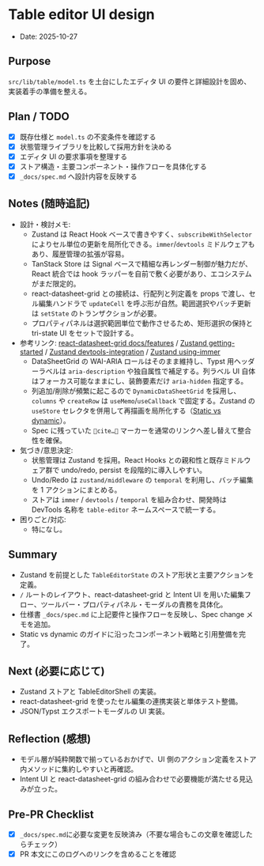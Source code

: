 # Table editor UI design

- Date: 2025-10-27

## Purpose
`src/lib/table/model.ts` を土台にしたエディタ UI の要件と詳細設計を固め、実装着手の準備を整える。

## Plan / TODO
- [x] 既存仕様と `model.ts` の不変条件を確認する
- [x] 状態管理ライブラリを比較して採用方針を決める
- [x] エディタ UI の要求事項を整理する
- [x] ストア構造・主要コンポーネント・操作フローを具体化する
- [x] `_docs/spec.md` へ設計内容を反映する

## Notes (随時追記)
- 設計・検討メモ:
  - Zustand は React Hook ベースで書きやすく、`subscribeWithSelector` によりセル単位の更新を局所化できる。`immer`/`devtools` ミドルウェアもあり、履歴管理の拡張が容易。
  - TanStack Store は Signal ベースで精細な再レンダー制御が魅力だが、React 統合では hook ラッパーを自前で敷く必要があり、エコシステムがまだ限定的。
  - react-datasheet-grid との接続は、行配列と列定義を props で渡し、セル編集ハンドラで `updateCell` を呼ぶ形が自然。範囲選択やバッチ更新は `setState` のトランザクションが必要。
  - プロパティパネルは選択範囲単位で動作させるため、矩形選択の保持と tri-state UI をセットで設計する。
- 参考リンク: [react-datasheet-grid docs/features](https://react-datasheet-grid.netlify.app/docs/features) / [Zustand getting-started](https://zustand.docs.pmnd.rs/getting-started/introduction) / [Zustand devtools-integration](https://zustand.docs.pmnd.rs/guides/devtools-integration) / [Zustand using-immer](https://zustand.docs.pmnd.rs/guides/using-immer)
  - DataSheetGrid の WAI-ARIA ロールはそのまま維持し、Typst 用ヘッダーラベルは `aria-description` や独自属性で補足する。列ラベル UI 自体はフォーカス可能なままにし、装飾要素だけ `aria-hidden` 指定する。
  - 列追加/削除が頻繁に起こるので `DynamicDataSheetGrid` を採用し、`columns` や `createRow` は `useMemo`/`useCallback` で固定する。Zustand の `useStore` セレクタを併用して再描画を局所化する（[Static vs dynamic](https://react-datasheet-grid.netlify.app/docs/performance/static-vs-dynamic)）。
  - Spec に残っていた `cite…` マーカーを通常のリンクへ差し替えて整合性を確保。
- 気づき/意思決定:
  - 状態管理は Zustand を採用。React Hooks との親和性と既存ミドルウェア群で undo/redo, persist を段階的に導入しやすい。
  - Undo/Redo は `zustand/middleware` の `temporal` を利用し、バッチ編集を 1 アクションにまとめる。
  - ストアは `immer` / `devtools` / `temporal` を組み合わせ、開発時は DevTools 名称を `table-editor` ネームスペースで統一する。
- 困りごと/対応:
  - 特になし。

## Summary
- Zustand を前提とした `TableEditorState` のストア形状と主要アクションを定義。
- `/` ルートのレイアウト、react-datasheet-grid と Intent UI を用いた編集フロー、ツールバー・プロパティパネル・モーダルの責務を具体化。
- 仕様書 `_docs/spec.md` に上記要件と操作フローを反映し、Spec change メモを追加。
- Static vs dynamic のガイドに沿ったコンポーネント戦略と引用整備を完了。

## Next (必要に応じて)
- Zustand ストアと TableEditorShell の実装。
- react-datasheet-grid を使ったセル編集の連携実装と単体テスト整備。
- JSON/Typst エクスポートモーダルの UI 実装。

## Reflection (感想)
- モデル層が純粋関数で揃っているおかげで、UI 側のアクション定義をストア内メソッドに集約しやすいと再確認。
- Intent UI と react-datasheet-grid の組み合わせで必要機能が満たせる見込みが立った。

## Pre-PR Checklist
- [x] `_docs/spec.md`に必要な変更を反映済み（不要な場合もこの文章を確認したらチェック）
- [x] PR 本文にこのログへのリンクを含めることを確認

